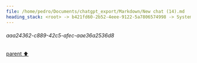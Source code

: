```yaml
---
file: /home/pedro/Documents/chatgpt_export/Markdown/New chat (14).md
heading_stack: <root> -> b421fd60-2b52-4eee-9122-5a7806574998 -> System -> 0e0de881-5a7b-4301-9643-ccff084a4ddf -> System -> aaa24362-c889-42c5-afec-aae36a2536d8
---
```

###### aaa24362-c889-42c5-afec-aae36a2536d8
[parent ⬆️](#0e0de881-5a7b-4301-9643-ccff084a4ddf)
